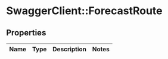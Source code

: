 # SwaggerClient::ForecastRoute

## Properties
Name | Type | Description | Notes
------------ | ------------- | ------------- | -------------


